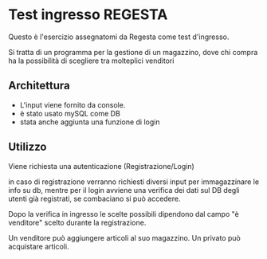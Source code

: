 # Test ingresso REGESTA
Questo è l'esercizio assegnatomi da Regesta come test d'ingresso.

Si tratta di un programma per la gestione di un magazzino, dove chi compra ha la possibilità di scegliere tra molteplici venditori

## Architettura
+ L'input viene fornito da console.
+ è stato usato mySQL come DB
+ stata anche aggiunta una funzione di login
## Utilizzo
Viene richiesta una autenticazione (Registrazione/Login)

in caso di registrazione verranno richiesti diversi input per immagazzinare le info su db, mentre per il login avviene una verifica dei dati sul DB degli utenti già registrati, se combaciano si può accedere.

Dopo la verifica in ingresso le scelte possibili dipendono dal campo "è venditore" scelto durante la registrazione.

Un venditore può aggiungere articoli al suo magazzino.
Un privato può acquistare articoli.